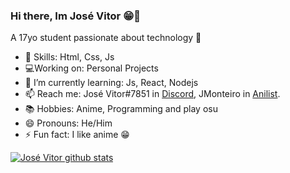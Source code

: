 ### Hi there, Im José Vitor 😁👋

A 17yo student passionate about technology 👾

- 🌠 Skills: Html, Css, Js
- 💻Working on: Personal Projects
- 🌱 I’m currently learning: Js, React, Nodejs 
- 📫 Reach me: José Vitor#7851 in [Discord](https://discord.com/new), JMonteiro in [Anilist](https://anilist.co/).
- 📚 Hobbies: Anime, Programming and play osu
- 😄 Pronouns: He/Him
- ⚡ Fun fact: I like anime 😁

[![José Vitor github stats](https://github-readme-stats.vercel.app/api?username=josevitormonteiro)](https://github.com/josevitormonteiro/github-readme-stats)
